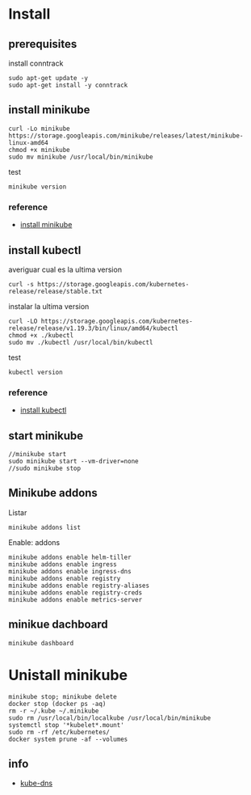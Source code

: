 # Install

## prerequisites
install conntrack
```
sudo apt-get update -y
sudo apt-get install -y conntrack
```

## install minikube
```
curl -Lo minikube https://storage.googleapis.com/minikube/releases/latest/minikube-linux-amd64 
chmod +x minikube
sudo mv minikube /usr/local/bin/minikube
```

test
```
minikube version
```

### reference 
- [install minikube](https://kubernetes.io/es/docs/tasks/tools/install-minikube/) 

## install kubectl 

averiguar cual es la ultima version
```
curl -s https://storage.googleapis.com/kubernetes-release/release/stable.txt
```

instalar la ultima version
```
curl -LO https://storage.googleapis.com/kubernetes-release/release/v1.19.3/bin/linux/amd64/kubectl
chmod +x ./kubectl
sudo mv ./kubectl /usr/local/bin/kubectl
```

test
```
kubectl version
```

### reference 
- [install kubectl](https://kubernetes.io/es/docs/tasks/tools/install-kubectl/) 


## start minikube 
```
//minikube start
sudo minikube start --vm-driver=none
//sudo minikube stop
```

## Minikube addons
Listar
```
minikube addons list
```
Enable: addons
```
minikube addons enable helm-tiller
minikube addons enable ingress
minikube addons enable ingress-dns
minikube addons enable registry
minikube addons enable registry-aliases
minikube addons enable registry-creds 
minikube addons enable metrics-server
```

## minikue dachboard
```
minikube dashboard
```

# Unistall minikube

```
minikube stop; minikube delete
docker stop (docker ps -aq)
rm -r ~/.kube ~/.minikube
sudo rm /usr/local/bin/localkube /usr/local/bin/minikube
systemctl stop '*kubelet*.mount'
sudo rm -rf /etc/kubernetes/
docker system prune -af --volumes
```


## info

- [kube-dns](https://www.ibm.com/support/knowledgecenter/SSBS6K_3.2.0/manage_network/service_discovery.html)